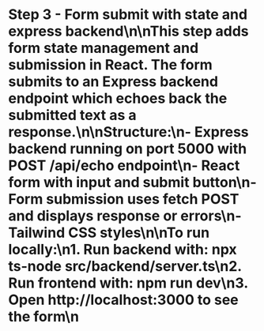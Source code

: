 # Step 3 - Form submit with state and express backend\n\nThis step adds form state management and submission in React. The form submits to an Express backend endpoint which echoes back the submitted text as a response.\n\nStructure:\n- Express backend running on port 5000 with POST /api/echo endpoint\n- React form with input and submit button\n- Form submission uses fetch POST and displays response or errors\n- Tailwind CSS styles\n\nTo run locally:\n1. Run backend with: npx ts-node src/backend/server.ts\n2. Run frontend with: npm run dev\n3. Open http://localhost:3000 to see the form\n
